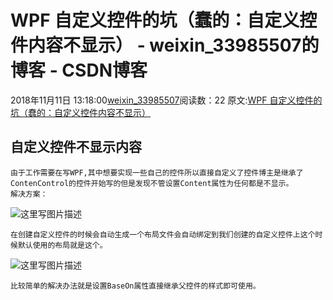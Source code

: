 # WPF 自定义控件的坑（蠢的：自定义控件内容不显示） - weixin_33985507的博客 - CSDN博客
2018年11月11日 13:18:00[weixin_33985507](https://me.csdn.net/weixin_33985507)阅读数：22
原文:[WPF 自定义控件的坑（蠢的：自定义控件内容不显示）](https://blog.csdn.net/koloumi/article/details/73915903)
## 自定义控件不显示内容
```
由于工作需要在写WPF,其中想要实现一些自己的控件所以直接自定义了控件博主是继承了ContenControl的控件开始写的但是发现不管设置Content属性为任何都是不显示。
解决方案：
```
![这里写图片描述](https://img-blog.csdn.net/20170629155033410?watermark/2/text/aHR0cDovL2Jsb2cuY3Nkbi5uZXQva29sb3VtaQ==/font/5a6L5L2T/fontsize/400/fill/I0JBQkFCMA==/dissolve/70/gravity/SouthEast)
```
在创建自定义控件的时候会自动生成一个布局文件会自动绑定到我们创建的自定义控件上这个时候默认使用的布局就是这个。
```
![这里写图片描述](https://img-blog.csdn.net/20170629155207514?watermark/2/text/aHR0cDovL2Jsb2cuY3Nkbi5uZXQva29sb3VtaQ==/font/5a6L5L2T/fontsize/400/fill/I0JBQkFCMA==/dissolve/70/gravity/SouthEast)
```
比较简单的解决办法就是设置BaseOn属性直接继承父控件的样式即可使用。
```
